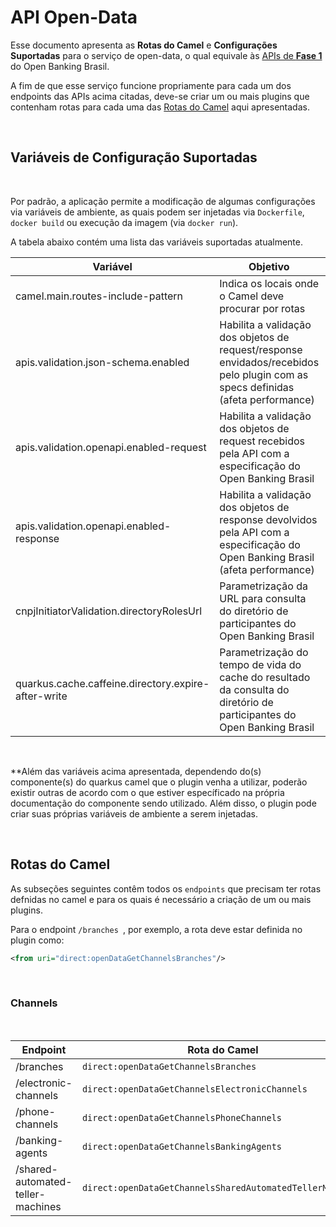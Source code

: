 # API Open-Data

Esse documento apresenta as **Rotas do Camel** e **Configurações Suportadas** para
o serviço de open-data, o qual equivale às [APIs de **Fase 1**](https://openbanking-brasil.github.io/areadesenvolvedor/#fase-1-apis-do-open-banking-brasil)
do Open Banking Brasil.

A fim de que esse serviço funcione propriamente para cada um dos endpoints das APIs
acima citadas, deve-se criar um ou mais plugins que contenham rotas para cada uma
das [Rotas do Camel](#rotas-do-camel) aqui apresentadas.

&nbsp;

## Variáveis de Configuração Suportadas

&nbsp;

Por padrão, a aplicação permite a modificação de algumas configurações via variáveis
de ambiente, as quais podem ser injetadas via `Dockerfile`, `docker build` ou execução
da imagem (via `docker run`).

A tabela abaixo contém uma lista das variáveis suportadas atualmente.

| Variável                                            | Objetivo                                                                                                                        | Valor Padrão                                          |
| --------------------------------------------------- | ------------------------------------------------------------------------------------------------------------------------------- | ----------------------------------------------------- |
| camel.main.routes-include-pattern                   | Indica os locais onde o Camel deve procurar por rotas                                                                           |                                                       |
| apis.validation.json-schema.enabled                 | Habilita a validação dos objetos de request/response envidados/recebidos pelo plugin com as specs definidas (afeta performance) | false                                                 |
| apis.validation.openapi.enabled-request             | Habilita a validação dos objetos de request recebidos pela API com a especificação do Open Banking Brasil                       | true                                                  |
| apis.validation.openapi.enabled-response            | Habilita a validação dos objetos de response devolvidos pela API com a especificação do Open Banking Brasil (afeta performance) | false                                                 |
| cnpjInitiatorValidation.directoryRolesUrl           | Parametrização da URL para consulta do diretório de participantes do Open Banking Brasil                                        | https://data.directory.openbankingbrasil.org.br/roles |
| quarkus.cache.caffeine.directory.expire-after-write | Parametrização do tempo de vida do cache do resultado da consulta do diretório de participantes do Open Banking Brasil          | 5M                                                    |

&nbsp;

**Além das variáveis acima apresentada, dependendo do(s) componente(s) do quarkus
camel que o plugin venha a utilizar, poderão existir outras de acordo com o que estiver
específicado na própria documentação do componente sendo utilizado. Além disso, o
plugin pode criar suas próprias variáveis de ambiente a serem injetadas.

&nbsp;

## Rotas do Camel

As subseções seguintes contêm todos os `endpoints` que precisam ter rotas defnidas
no camel e para os quais é necessário a criação de um ou mais plugins.

Para o endpoint `/branches `, por exemplo, a rota deve estar definida no plugin
como:

```xml
<from uri="direct:openDataGetChannelsBranches"/>
```

&nbsp;

### Channels

&nbsp;

| Endpoint                          | Rota do Camel                                                 |
| --------------------------------- | ------------------------------------------------------------- |
| /branches                         | ```direct:openDataGetChannelsBranches```                      |
| /electronic-channels              | ```direct:openDataGetChannelsElectronicChannels```            |
| /phone-channels                   | ```direct:openDataGetChannelsPhoneChannels```                 |
| /banking-agents                   | ```direct:openDataGetChannelsBankingAgents```                 |
| /shared-automated-teller-machines | ```direct:openDataGetChannelsSharedAutomatedTellerMachines``` |

